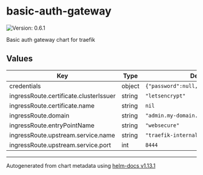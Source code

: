 # basic-auth-gateway

![Version: 0.6.1](https://img.shields.io/badge/Version-0.6.1-informational?style=flat-square)

Basic auth gateway chart for traefik

## Values

| Key | Type | Default | Description |
|-----|------|---------|-------------|
| credentials | object | `{"password":null,"username":"admin"}` | https://doc.traefik.io/traefik/middlewares/http/basicauth/ |
| ingressRoute.certificate.clusterIssuer | string | `"letsencrypt"` |  |
| ingressRoute.certificate.name | string | `nil` | Defaults to .Release.Name -cert |
| ingressRoute.domain | string | `"admin.my-domain.com"` |  |
| ingressRoute.entryPointName | string | `"websecure"` |  |
| ingressRoute.upstream.service.name | string | `"traefik-internal"` |  |
| ingressRoute.upstream.service.port | int | `8444` |  |

----------------------------------------------
Autogenerated from chart metadata using [helm-docs v1.13.1](https://github.com/norwoodj/helm-docs/releases/v1.13.1)
